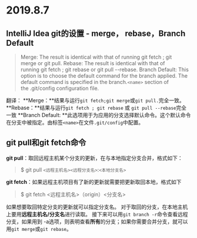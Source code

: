 # 2019.8.7

## IntelliJ Idea git的设置 - merge， rebase，Branch Default

>Merge: The result is identical with that of running git fetch ; git merge or git pull.
Rebase: The result is identical with that of running git fetch ; git rebase or git pull --rebase.
Branch Default: This option is to choose the default command for the branch applied. The default command is specified in the branch.`<name>` section of the .git/config configuration file.

翻译：
**Merge：**结果与运行`git fetch;git merge`或`git pull.`完全一致。
**Rebase：**结果与运行`git fetch ; git rebase` 或 `git pull --rebase`完全一致
**Branch Default: **此选项用于为应用的分支选择默认命令。这个默认命令在分支中被指定。由标签`<name>`在文件`.git/config`中配置。

## git pull和git fetch命令
**git pull**：取回远程主机某个分支的更新，在与本地指定分支合并，格式如下：
> $ git pull `<远程主机名><远程分支名>`:`<本地分支名>`

**git fetch**：如果远程主机项目有了新的更新就需要把更新取回本地，格式如下
> $ git fetch <远程主机名>（origin）<分支名>

如果想要取回特定分支的更新就可以指定分支名。
对于取回的分支，在本地主机上要用**远程主机名/分支名**进行读取。
接下来可以用`git branch -r`命令查看远程分支，如果用到 -a选项，则表明查看**所有**的分支；如果你需要合并分支，就可以用`git merge`或`git rebase`。
